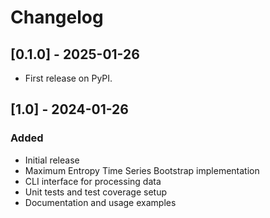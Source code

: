 # Changelog

## [0.1.0] - 2025-01-26
- First release on PyPI.

## [1.0] - 2024-01-26
### Added
- Initial release
- Maximum Entropy Time Series Bootstrap implementation
- CLI interface for processing data
- Unit tests and test coverage setup
- Documentation and usage examples
